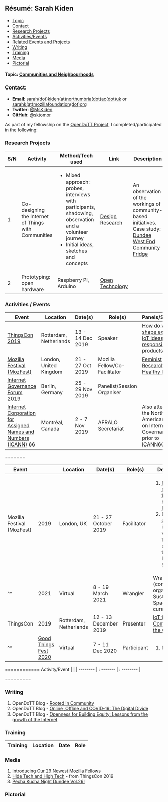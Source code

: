 
## Résumé: Sarah Kiden 
* [Topic](#topic)
* [Contact](#contact)
* [Research Projects](#research-projects)
* [Activities/Events](#activities-events)
* [Related Events and Projects](#related-events-and-projects)
* [Writing](#writing)
* [Training](#training)
* [Media](#media)
* [Pictorial](#pictorial)

#### Topic: [Communities and Neighbourhoods](https://github.com/sktomor/OpenDoTT-communities) 

### Contact:
* **Email**: [sarah(dot)kiden(at)northumbria(dot)ac(dot)uk](mailto:sarah.kiden@northumbria.ac.uk) or [sarahk(at)mozillafoundation(dot)org](mailto:sarahk@mozillafoundation.org) 
* **Twitter**: [@MsKiden](https://twitter.com/MsKiden)
* **GitHub**: [@sktomor](https://github.com/sktomor)

As part of my fellowship on the [OpenDoTT Project](https://opendott.org), I completed/participated in the following:

### Research Projects

S/N | Activity | Method/Tech used | Link | Description
---- | ----- | --------- | ---- | ------------
1 | Co-designing the Internet of Things with Communities | <ul><li>Mixed approach: probes, interviews with participants, shadowing, observation and a volunteer journey<br> <li> Initial ideas, sketches and concepts | [Design Research](https://github.com/sktomor/OpenDoTT-communities/blob/master/design-research/design-research.md) | An observation of the workings of community-based initiatives. Case study: [Dundee West End Community Fridge](https://www.gatechurch.co.uk/communityfridge)|
2 | Prototyping: open hardware | Raspberry Pi, Arduino | [Open Technology](https://github.com/sktomor/OpenDoTT-communities/blob/master/open-technology/open-technology.md) | | 

### Activities / Events

Event | Location | Date(s) | Role(s) | Panels/Sessions |
----- | -------- | ---- | ----- | -----  
|[ThingsCon 2019](https://thingscon.org/) | Rotterdam, Netherlands | 13 - 14 Dec 2019 | Speaker | [How do we shape exciting IoT ideas into responsible products?](https://thingscon.org/track-c-shape-responsible-products/)
|[Mozilla Festival (MozFest)](https://www.mozillafestival.org/en/) | London, United Kingdom | 21 - 27 Oct 2019 | Mozilla Fellow/Co-Facilitator |[Feminist Research for a Healthy Internet?](https://public.zenkit.com/i/2RH604FcHf/s8Pj-LxkFr/feminist-research-for-a-healthy-internet?v=AjPMuJLUs&hide=filters,views,workspaceLists) | 
|[Internet Governance Forum 2019](https://www.intgovforum.org/multilingual/) | Berlin, Germany | 25 - 29 Nov 2019 | Panelist/Session Organiser | 
|[Internet Corporation for Assigned Names and Numbers (ICANN)](https://meetings.icann.org/en/montreal66) 66 | Montréal, Canada | 2 - 7 Nov 2019 | AFRALO Secretariat  | Also attended the North American School on Internet Governance prior to ICANN66 |

=======

Event |      | Location | Date(s) | Role(s) | Description 
----- | ---- | -------- | ------- | ------- | -------------
Mozilla Festival (MozFest)  | 2019 | London, UK | 21 - 27 October 2019 | Facilitator | <ol><li> [Feminist research for a healthy Internet?](https://discourse.mozilla.org/t/feminist-research-for-a-healthy-internet/46647) <li> Drafted an [open letter](https://docs.google.com/document/d/1X-7QPTWhCw7LC73aHSLUPuQnONzYttXT62ausWgME-Y/edit) in the "I want to do that too! session in the Digital Inclusion Space </ol> |
 ^^  | 2021 | Virtual | 8 - 19 March 2021 | Wrangler | Wrangler (community organiser) and  Sustainability Space/Theme curator |
 ThingsCon | 2019 | Rotterdam, Netherlands | 12 - 13 December 2019 | Presenter | [IoT for the Community by the Community](https://thingscon.org/track-c-shape-responsible-products/) |
 ^^ | [Good Things Fest 2020](https://2020conf.thingscon.org/) | Virtual | 7 - 11 Dec 2020 | Participant | <ol><li>Masterclass</ol> |
 
============
Activity/Event | | |
 -------- | : ------- | : -------- |


=========

### Writing
1. OpenDoTT Blog - [Rooted in Community](https://opendott.org/posts/rooted-in-community/)
2. OpenDoTT Blog - [Online, Offline and COVID-19: The Digital Divide](https://opendott.org/posts/online-offline-and-covid-19-the-digital-divide/)
3. OpenDoTT Blog - [Openness for Building Equity: Lessons from the growth of the Internet](https://opendott.org/posts/openness-for-building-equity-internet/)

### Training
Training | Location | Date | Role
----- | -------- | ---- | -----
  
### Media
1. [Introducing Our 29 Newest Mozilla Fellows](https://foundation.mozilla.org/en/blog/introducing-our-29-newest-mozilla-fellows/)
2. [Hide Tech and High Tech](https://www.zylstra.org/blog/2020/01/hide-tech-and-high-tech/) - from ThingsCon 2019
3. [Pecha Kucha Night Dundee Vol.26!](https://creativedundee.com/2020/01/pecha-kucha-night-vol-26/)

### Pictorial
